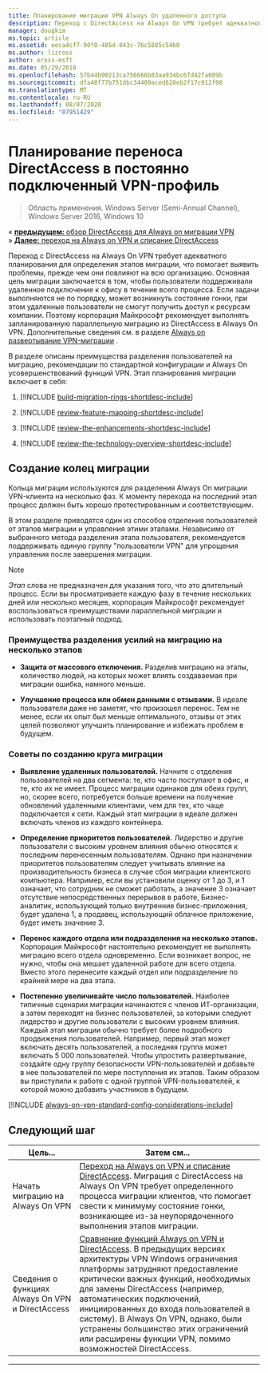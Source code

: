 ```yaml
---
title: Планирование миграции VPN Always On удаленного доступа
description: Переход с DirectAccess на Always On VPN требует адекватного планирования для определения этапов миграции, что помогает выявить проблемы, прежде чем они повлияют на всю организацию.
manager: dougkim
ms.topic: article
ms.assetid: eeca4cf7-90f0-485d-843c-76c5885c54b0
ms.author: lizross
author: eross-msft
ms.date: 05/29/2018
ms.openlocfilehash: 57b44b90213ca756666b83aa934bc6fd42fa609b
ms.sourcegitcommit: dfa48f77b751dbc34409aced628eb2f17c912f08
ms.translationtype: MT
ms.contentlocale: ru-RU
ms.lasthandoff: 08/07/2020
ms.locfileid: "87951429"
---
```

# <a name="plan-the-directaccess-to-always-on-vpn-migration"></a>Планирование переноса DirectAccess в постоянно подключенный VPN-профиль

>Область применения. Windows Server (Semi-Annual Channel), Windows Server 2016, Windows 10

&#171; [ **предыдущем:** обзор DirectAccess для Always on миграции VPN](da-always-on-migration-overview.md)<br>
&#187; [ **Далее:** переход на Always on VPN и списание DirectAccess](da-always-on-migration-deploy.md)


Переход с DirectAccess на Always On VPN требует адекватного планирования для определения этапов миграции, что помогает выявить проблемы, прежде чем они повлияют на всю организацию. Основная цель миграции заключается в том, чтобы пользователи поддерживали удаленное подключение к офису в течение всего процесса. Если задачи выполняются не по порядку, может возникнуть состояние гонки, при этом удаленные пользователи не смогут получить доступ к ресурсам компании. Поэтому корпорация Майкрософт рекомендует выполнять запланированную параллельную миграцию из DirectAccess в Always On VPN. Дополнительные сведения см. в разделе [Always on развертывание VPN-миграции](da-always-on-migration-deploy.md) .

В разделе описаны преимущества разделения пользователей на миграцию, рекомендации по стандартной конфигурации и Always On усовершенствований функций VPN. Этап планирования миграции включает в себя:

1.  [!INCLUDE [build-migration-rings-shortdesc-include](../includes/build-migration-rings-shortdesc-include.md)]

2.  [!INCLUDE [review-feature-mapping-shortdesc-include](../includes/review-feature-mapping-shortdesc-include.md)]

3.  [!INCLUDE [review-the-enhancements-shortdesc-include](../includes/review-the-enhancements-shortdesc-include.md)]

4.  [!INCLUDE [review-the-technology-overview-shortdesc-include](../includes/review-the-technology-overview-shortdesc-include.md)]

## <a name="build-migration-rings"></a>Создание колец миграции
Кольца миграции используются для разделения Always On миграции VPN-клиента на несколько фаз. К моменту перехода на последний этап процесс должен быть хорошо протестированным и соответствующим.

В этом разделе приводятся один из способов отделения пользователей от этапов миграции и управления этими этапами. Независимо от выбранного метода разделения этапа пользователя, рекомендуется поддерживать единую группу "пользователи VPN" для упрощения управления после завершения миграции.

>[!NOTE]
>_Этап_ слова не предназначен для указания того, что это длительный процесс. Если вы просматриваете каждую фазу в течение нескольких дней или несколько месяцев, корпорация Майкрософт рекомендует воспользоваться преимуществами параллельной миграции и использовать поэтапный подход.

### <a name="benefits-of-dividing-the-migration-effort-into-multiple-phases"></a>Преимущества разделения усилий на миграцию на несколько этапов

-   **Защита от массового отключения.** Разделив миграцию на этапы, количество людей, на которых может влиять создаваемая при миграции ошибка, намного меньше.

-   **Улучшение процесса или обмен данными с отзывами.** В идеале пользователи даже не заметят, что произошел перенос. Тем не менее, если их опыт был меньше оптимального, отзывы от этих целей позволяют улучшить планирование и избежать проблем в будущем.

### <a name="tips-for-building-your-migration-ring"></a>Советы по созданию круга миграции

-   **Выявление удаленных пользователей.** Начните с отделения пользователей на два сегмента: те, кто часто поступают в офис, и те, кто их не имеет. Процесс миграции одинаков для обеих групп, но, скорее всего, потребуется больше времени на получение обновлений удаленными клиентами, чем для тех, кто чаще подключается к сети. Каждый этап миграции в идеале должен включать членов из каждого контейнера.

-  **Определение приоритетов пользователей.** Лидерство и другие пользователи с высоким уровнем влияния обычно относятся к последним перенесенным пользователям. Однако при назначении приоритетов пользователям следует учитывать влияние на производительность бизнеса в случае сбоя миграции клиентского компьютера. Например, если вы установили оценку от 1 до 3, и 1 означает, что сотрудник не сможет работать, а значение 3 означает отсутствие непосредственных перерывов в работе, Бизнес-аналитик, использующий только внутренние бизнес-приложения, будет удалена 1, а продавец, использующий облачное приложение, будет иметь значение 3.

-   **Перенос каждого отдела или подразделения на несколько этапов.** Корпорация Майкрософт настоятельно рекомендует не выполнять миграцию всего отдела одновременно. Если возникает вопрос, не нужно, чтобы она мешает удаленной работе для всего отдела. Вместо этого перенесите каждый отдел или подразделение по крайней мере на два этапа.

-   **Постепенно увеличивайте число пользователей.** Наиболее типичные сценарии миграции начинаются с членов ИТ-организации, а затем переходят на бизнес пользователей, за которыми следуют лидерство и другие пользователи с высоким уровнем влияния. Каждый этап миграции обычно требует более подробного продвижения пользователей. Например, первый этап может включать десять пользователей, а последняя группа может включать 5 000 пользователей. Чтобы упростить развертывание, создайте одну группу безопасности VPN-пользователей и добавьте в нее пользователей по мере поступления их этапов. Таким образом вы приступили к работе с одной группой VPN-пользователей, к которой можно добавить участников в будущем.

[!INCLUDE [always-on-vpn-standard-config-considerations-include](../includes/always-on-vpn-standard-config-considerations-include.md)]


## <a name="next-step"></a>Следующий шаг

|Цель...  |Затем см...  |
|---------|---------|
|Начать миграцию на Always On VPN     |[Переход на Always on VPN и списание DirectAccess](da-always-on-migration-deploy.md). Миграция с DirectAccess на Always On VPN требует определенного процесса миграции клиентов, что помогает свести к минимуму состояние гонки, возникающее из-за неупорядоченного выполнения этапов миграции.         |
|Сведения о функциях Always On VPN и DirectAccess    |[Сравнение функций Always on VPN и DirectAccess](../vpn/vpn-map-da.md). В предыдущих версиях архитектуры VPN Windows ограничения платформы затрудняют предоставление критически важных функций, необходимых для замены DirectAccess (например, автоматических подключений, инициированных до входа пользователей в систему). В Always On VPN, однако, были устранены большинство этих ограничений или расширены функции VPN, помимо возможностей DirectAccess.         |



---